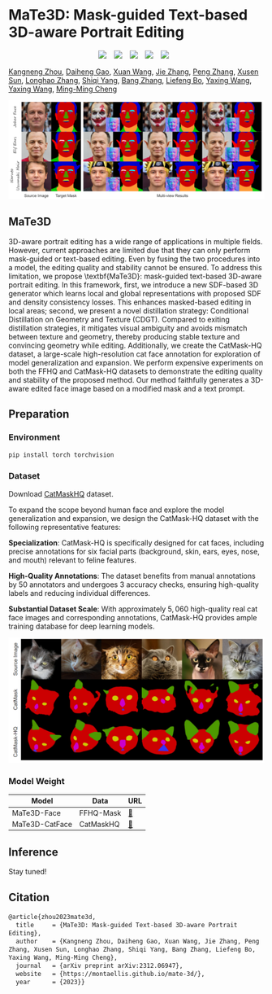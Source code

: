 

<!-- ### <div align="center"> MaTe3D: Mask-guided Text-based 3D-aware Portrait Editing <div>  -->
# MaTe3D: Mask-guided Text-based 3D-aware Portrait Editing
<div align="center">

<a href='https://montaellis.github.io/mate-3d/'><img src='https://img.shields.io/badge/Project-Page-Green'></a> &ensp;
<a href='https://arxiv.org/abs/2312.06947'><img src='https://img.shields.io/badge/Paper-Arxiv-red'></a> &ensp;
<a href='https://youtu.be/zMNYan1mIds'><img src='https://badges.aleen42.com/src/youtube.svg'></a> &ensp;
<a href='https://huggingface.co/datasets/Ellis/CatMaskHQ'><img src='https://img.shields.io/static/v1?label=Dataset&message=HuggingFace&color=yellow'></a> &ensp;
<a href='https://huggingface.co/Ellis/MaTe3D'><img src='https://img.shields.io/static/v1?label=Models&message=HuggingFace&color=yellow'></a> &ensp;
</div>


[Kangneng Zhou](https://montaellis.github.io/), [Daiheng Gao](https://tomguluson92.github.io/), [Xuan Wang](https://xuanwangvc.github.io/), [Jie Zhang](https://scholar.google.com/citations?user=gBkYZeMAAAAJ), [Peng Zhang](https://scholar.google.com/citations?user=QTgxKmkAAAAJ&hl=zh-CN), [Xusen Sun](https://dblp.org/pid/308/0824.html), [Longhao Zhang](https://scholar.google.com/citations?user=qkJD6c0AAAAJ), [Shiqi Yang](https://www.shiqiyang.xyz/), [Bang Zhang](https://dblp.org/pid/11/4046.html), [Liefeng Bo](https://scholar.google.com/citations?user=FJwtMf0AAAAJ&hl=zh-CN), [Yaxing Wang](https://scholar.google.es/citations?user=6CsB8k0AAAAJ), [Yaxing Wang](https://scholar.google.es/citations?user=6CsB8k0AAAAJ), [Ming-Ming Cheng](https://mmcheng.net/cmm)



![Teaser Image](docs/teaser.png "Teaser")


## MaTe3D

3D-aware portrait editing has a wide range of applications in multiple fields. However, current approaches are limited due that they can only perform mask-guided or text-based editing. Even by fusing the two procedures into a model, the editing quality and stability cannot be ensured. To address this limitation, we propose \textbf{MaTe3D}: mask-guided text-based 3D-aware portrait editing. In this framework, first, we introduce a new SDF-based 3D generator which learns local and global representations with proposed SDF and density consistency losses. This enhances masked-based editing in local areas; second, we present a novel distillation strategy: Conditional Distillation on Geometry and Texture (CDGT). Compared to exiting distillation strategies, it mitigates visual ambiguity and avoids mismatch between texture and geometry, thereby producing stable texture and convincing geometry while editing. Additionally, we create the CatMask-HQ dataset, a large-scale high-resolution cat face annotation for exploration of model generalization and expansion. We perform expensive experiments on both the FFHQ and CatMask-HQ datasets to demonstrate the editing quality and stability of the proposed method. Our method faithfully generates a 3D-aware edited face image based on a modified mask and a text prompt.

## Preparation
### Environment
```bash
pip install torch torchvision
```

### Dataset
Download [CatMaskHQ](https://huggingface.co/datasets/Ellis/CatMaskHQ) dataset.

To expand the scope beyond human face and explore the model generalization and expansion, we design the CatMask-HQ dataset with the following representative features:

**Specialization**:  CatMask-HQ is specifically designed for cat faces, including precise annotations for six facial parts (background, skin, ears, eyes, nose, and mouth) relevant to feline features.

**High-Quality Annotations**: The dataset benefits from manual annotations by $50$ annotators and undergoes $3$ accuracy checks, ensuring high-quality labels and reducing individual differences.

**Substantial Dataset Scale**: With approximately $5,060$ high-quality real cat face images and corresponding annotations, CatMask-HQ provides ample training database for deep learning models.

![CatMaskHQ Image](docs/cat.png "CatMaskHQ")


### Model Weight
| Model | Data |  URL   |
|-------|------|--------|
| MaTe3D-Face | FFHQ-Mask | [:link:](xxx) |
| MaTe3D-CatFace | CatMaskHQ | [:link:](xx) |

## Inference
Stay tuned!



## Citation	

```
@article{zhou2023mate3d,
  title     = {MaTe3D: Mask-guided Text-based 3D-aware Portrait Editing},
  author    = {Kangneng Zhou, Daiheng Gao, Xuan Wang, Jie Zhang, Peng Zhang, Xusen Sun, Longhao Zhang, Shiqi Yang, Bang Zhang, Liefeng Bo, Yaxing Wang, Ming-Ming Cheng},
  journal   = {arXiv preprint arXiv:2312.06947},
  website   = {https://montaellis.github.io/mate-3d/},
  year      = {2023}}
```
